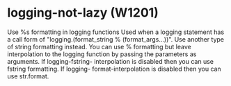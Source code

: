 # logging-not-lazy (W1201)

Use %s formatting in logging functions Used when a logging statement has
a call form of "logging.(format_string % (format_args...))". Use another
type of string formatting instead. You can use % formatting but leave
interpolation to the logging function by passing the parameters as
arguments. If logging-fstring- interpolation is disabled then you can
use fstring formatting. If logging- format-interpolation is disabled
then you can use str.format.

